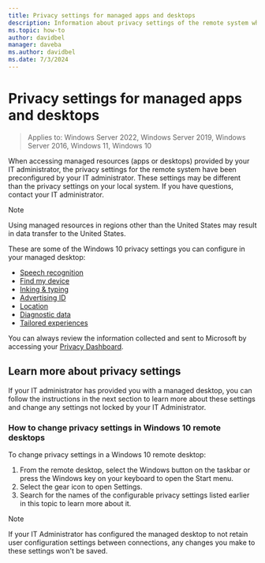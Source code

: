 ```yaml
---
title: Privacy settings for managed apps and desktops
description: Information about privacy settings of the remote system when using managed apps and desktops.
ms.topic: how-to
author: davidbel
manager: daveba
ms.author: davidbel
ms.date: 7/3/2024
---
```

# Privacy settings for managed apps and desktops

>Applies to: Windows Server 2022, Windows Server 2019, Windows Server 2016, Windows 11, Windows 10

When accessing managed resources (apps or desktops) provided by your IT administrator, the privacy settings for the remote system have been preconfigured by your IT administrator. These settings may be different than the privacy settings on your local system. If you have questions, contact your IT administrator.

>[!NOTE]
>Using managed resources in regions other than the United States may result in data transfer to the United States.

These are some of the Windows 10 privacy settings you can configure in your managed desktop:

- [Speech recognition](https://go.microsoft.com/fwlink/?linkid=874646)
- [Find my device](https://go.microsoft.com/fwlink/?linkid=533063)
- [Inking & typing](https://go.microsoft.com/fwlink/?linkid=874646)
- [Advertising ID](https://go.microsoft.com/fwlink/?linkid=838419)
- [Location](https://go.microsoft.com/fwlink/?linkid=529987)
- [Diagnostic data](https://go.microsoft.com/fwlink/?linkid=614828)
- [Tailored experiences](https://go.microsoft.com/fwlink/?linkid=614828)

You can always review the information collected and sent to Microsoft by accessing your [Privacy Dashboard](https://go.microsoft.com/fwlink/?linkid=864206).

## Learn more about privacy settings

If your IT administrator has provided you with a managed desktop, you can follow the instructions in the next section to learn more about these settings and change any settings not locked by your IT Administrator.

### How to change privacy settings in Windows 10 remote desktops

To change privacy settings in a Windows 10 remote desktop:

1. From the remote desktop, select the Windows button on the taskbar or press the Windows key on your keyboard to open the Start menu.
2. Select the gear icon to open Settings.
3. Search for the names of the configurable privacy settings listed earlier in this topic to learn more about it.

>[!NOTE]
> If your IT Administrator has configured the managed desktop to not retain user configuration settings between connections, any changes you make to these settings won't be saved.

